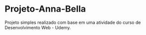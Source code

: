# Projeto-Anna-Bella
Projeto simples realizado com base em uma atividade do curso de Desenvolvimento Web - Udemy.

